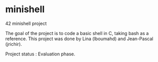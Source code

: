 # minishell
42 minishell project

The goal of the project is to code a basic shell in C, taking bash as a reference.
This project was done by Lina (lboumahd) and Jean-Pascal (jrichir).

Project status :
Evaluation phase.
